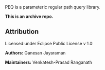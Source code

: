 PEQ is a parameteric regular path query library.

**This is an archive repo.**


## Attribution

Licensed under Eclipse Public License v 1.0

**Authors:** Ganesan Jayaraman

**Maintainers:** Venkatesh-Prasad Ranganath
